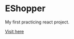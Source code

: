 # EShopper

My first practicing react project.

[Visit here](https://e-shopper-shopping.netlify.app/)
